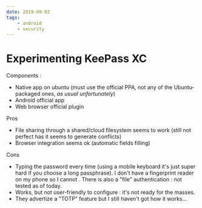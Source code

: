 ```yaml
---
date: 2019-09-02
tags:
    - android
    - security
---
```


# Experimenting KeePass XC

Components :

- Native app on ubuntu (must use the official PPA, not any of the Ubuntu-packaged ones, *as usual unfortunately*)
- Android official app
- Web browser official plugin

Pros

- File sharing through a shared/cloud filesystem seems to work (still not perfect has it seems to generate conflicts)
- Browser integration seems ok (automatic fields filling)

Cons

- Typing the password every time (using a mobile keyboard it's just super hard if you choose a long passphrase). I don't have a fingerprint reader on my phone so I cannot . There is also a "file" authentication : not tested as of today.
- Works, but not user-friendly to configure : it's not ready for the masses.
- They advertize a "TOTP" feature but I still haven't got how it works...
